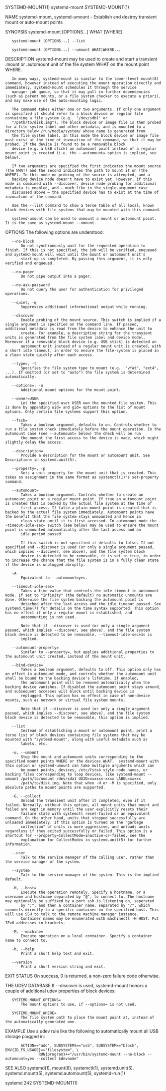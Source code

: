 SYSTEMD-MOUNT(1)                                                                                systemd-mount                                                                                SYSTEMD-MOUNT(1)

NAME
       systemd-mount, systemd-umount - Establish and destroy transient mount or auto-mount points

SYNOPSIS
       systemd-mount [OPTIONS...] WHAT [WHERE]

       systemd-mount [OPTIONS...] --list

       systemd-mount [OPTIONS...] --umount WHAT|WHERE...

DESCRIPTION
       systemd-mount may be used to create and start a transient .mount or .automount unit of the file system WHAT on the mount point WHERE.

       In many ways, systemd-mount is similar to the lower-level mount(8) command, however instead of executing the mount operation directly and immediately, systemd-mount schedules it through the service
       manager job queue, so that it may pull in further dependencies (such as parent mounts, or a file system checker to execute a priori), and may make use of the auto-mounting logic.

       The command takes either one or two arguments. If only one argument is specified it should refer to a block device or regular file containing a file system (e.g.  "/dev/sdb1" or
       "/path/to/disk.img"). The block device or image file is then probed for a file system label and other metadata, and is mounted to a directory below /run/media/system/ whose name is generated from
       the file system label. In this mode the block device or image file must exist at the time of invocation of the command, so that it may be probed. If the device is found to be a removable block
       device (e.g. a USB stick) an automount point instead of a regular mount point is created (i.e. the --automount= option is implied, see below).

       If two arguments are specified the first indicates the mount source (the WHAT) and the second indicates the path to mount it on (the WHERE). In this mode no probing of the source is attempted, and a
       backing device node doesn't have to exist yet. However, if this mode is combined with --discover, device node probing for additional metadata is enabled, and – much like in the single-argument case
       discussed above – the specified device has to exist at the time of invocation of the command.

       Use the --list command to show a terse table of all local, known block devices with file systems that may be mounted with this command.

       systemd-umount can be used to unmount a mount or automount point. It is the same as systemd-mount --umount.

OPTIONS
       The following options are understood:

       --no-block
           Do not synchronously wait for the requested operation to finish. If this is not specified, the job will be verified, enqueued and systemd-mount will wait until the mount or automount unit's
           start-up is completed. By passing this argument, it is only verified and enqueued.

       --no-pager
           Do not pipe output into a pager.

       --no-ask-password
           Do not query the user for authentication for privileged operations.

       --quiet, -q
           Suppresses additional informational output while running.

       --discover
           Enable probing of the mount source. This switch is implied if a single argument is specified on the command line. If passed, additional metadata is read from the device to enhance the unit to
           create. For example, a descriptive string for the transient units is generated from the file system label and device model. Moreover if a removable block device (e.g. USB stick) is detected an
           automount unit instead of a regular mount unit is created, with a short idle timeout, in order to ensure the file-system is placed in a clean state quickly after each access.

       --type=, -t
           Specifies the file system type to mount (e.g.  "vfat", "ext4", ...). If omitted (or set to "auto") the file system is determined automatically.

       --options=, -o
           Additional mount options for the mount point.

       --owner=USER
           Let the specified user USER own the mounted file system. This is done by appending uid= and gid= options to the list of mount options. Only certain file systems support this option.

       --fsck=
           Takes a boolean argument, defaults to on. Controls whether to run a file system check immediately before the mount operation. In the automount case (see --automount= below) the check will be run
           the moment the first access to the device is made, which might slightly delay the access.

       --description=
           Provide a description for the mount or automount unit. See Description= in systemd.unit(5).

       --property=, -p
           Sets a unit property for the mount unit that is created. This takes an assignment in the same format as systemctl(1)'s set-property command.

       --automount=
           Takes a boolean argument. Controls whether to create an automount point or a regular mount point. If true an automount point is created that is backed by the actual file system at the time of
           first access. If false a plain mount point is created that is backed by the actual file system immediately. Automount points have the benefit that the file system stays unmounted and hence in
           clean state until it is first accessed. In automount mode the --timeout-idle-sec= switch (see below) may be used to ensure the mount point is unmounted automatically after the last access and an
           idle period passed.

           If this switch is not specified it defaults to false. If not specified and --discover is used (or only a single argument passed, which implies --discover, see above), and the file system block
           device is detected to be removable, it is set to true, in order to increase the chance that the file system is in a fully clean state if the device is unplugged abruptly.

       -A
           Equivalent to --automount=yes.

       --timeout-idle-sec=
           Takes a time value that controls the idle timeout in automount mode. If set to "infinity" (the default) no automatic unmounts are done. Otherwise the file system backing the automount point is
           detached after the last access and the idle timeout passed. See systemd.time(7) for details on the time syntax supported. This option has no effect if only a regular mount is established, and
           automounting is not used.

           Note that if --discover is used (or only a single argument passed, which implies --discover, see above), and the file system block device is detected to be removable, --timeout-idle-sec=1s is
           implied.

       --automount-property=
           Similar to --property=, but applies additional properties to the automount unit created, instead of the mount unit.

       --bind-device=
           Takes a boolean argument, defaults to off. This option only has an effect in automount mode, and controls whether the automount unit shall be bound to the backing device's lifetime. If enabled,
           the automount point will be removed automatically when the backing device vanishes. If disabled the automount point stays around, and subsequent accesses will block until backing device is
           replugged. This option has no effect in case of non-device mounts, such as network or virtual file system mounts.

           Note that if --discover is used (or only a single argument passed, which implies --discover, see above), and the file system block device is detected to be removable, this option is implied.

       --list
           Instead of establishing a mount or automount point, print a terse list of block devices containing file systems that may be mounted with "systemd-mount", along with useful metadata such as
           labels, etc.

       -u, --umount
           Stop the mount and automount units corresponding to the specified mount points WHERE or the devices WHAT.  systemd-mount with this option or systemd-umount can take multiple arguments which can
           be mount points, devices, /etc/fstab style node names, or backing files corresponding to loop devices, like systemd-mount --umount /path/to/umount /dev/sda1 UUID=xxxxxx-xxxx LABEL=xxxxx
           /path/to/disk.img. Note that when -H or -M is specified, only absolute paths to mount points are supported.

       -G, --collect
           Unload the transient unit after it completed, even if it failed. Normally, without this option, all mount units that mount and failed are kept in memory until the user explicitly resets their
           failure state with systemctl reset-failed or an equivalent command. On the other hand, units that stopped successfully are unloaded immediately. If this option is turned on the "garbage
           collection" of units is more aggressive, and unloads units regardless if they exited successfully or failed. This option is a shortcut for --property=CollectMode=inactive-or-failed, see the
           explanation for CollectMode= in systemd.unit(5) for further information.

       --user
           Talk to the service manager of the calling user, rather than the service manager of the system.

       --system
           Talk to the service manager of the system. This is the implied default.

       -H, --host=
           Execute the operation remotely. Specify a hostname, or a username and hostname separated by "@", to connect to. The hostname may optionally be suffixed by a port ssh is listening on, seperated
           by ":", and then a container name, separated by "/", which connects directly to a specific container on the specified host. This will use SSH to talk to the remote machine manager instance.
           Container names may be enumerated with machinectl -H HOST. Put IPv6 addresses in brackets.

       -M, --machine=
           Execute operation on a local container. Specify a container name to connect to.

       -h, --help
           Print a short help text and exit.

       --version
           Print a short version string and exit.

EXIT STATUS
       On success, 0 is returned, a non-zero failure code otherwise.

THE UDEV DATABASE
       If --discover is used, systemd-mount honors a couple of additional udev properties of block devices:

       SYSTEMD_MOUNT_OPTIONS=
           The mount options to use, if --options= is not used.

       SYSTEMD_MOUNT_WHERE=
           The file system path to place the mount point at, instead of the automatically generated one.

EXAMPLE
       Use a udev rule like the following to automatically mount all USB storage plugged in:

           ACTION=="add", SUBSYSTEMS=="usb", SUBSYSTEM=="block", ENV{ID_FS_USAGE}=="filesystem", \
                   RUN{program}+="/usr/bin/systemd-mount --no-block --automount=yes --collect $devnode"

SEE ALSO
       systemd(1), mount(8), systemctl(1), systemd.unit(5), systemd.mount(5), systemd.automount(5), systemd-run(1)

systemd 242                                                                                                                                                                                  SYSTEMD-MOUNT(1)
